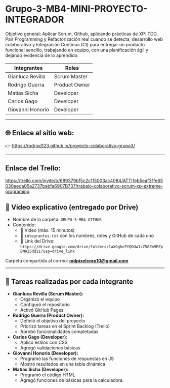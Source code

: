 # Grupo-3-MB4-MINI-PROYECTO-INTEGRADOR
Objetivo general: Aplicar Scrum, Github, aplicando prácticas de XP: TDD, Pair Programming y Refactorización real cuando se detecta, desarrollo web colaborativo y Integración Continua (CI) para entregar un producto funcional sencillo, trabajando en equipo, con una planificación ágil y dejando evidencia de lo aprendido.


| Integrantes       | Roles                                           |
|-------------------|-------------------------------------------------|
| Gianluca Revilla  | Scrum Master                                    |
| Rodrigo Guerra    | Product Owner                                   |
| Matias Sicha      | Developer                                       |  
| Carlos Gago       | Developer                                       |
| Giovanni Honorio  | Developer                                       |



---

## 🌐 Enlace al sitio web:
👉 https://rodrixd123.github.io/proyecto-colaborativo-grupo3/

---

## Enlace del Trello:
https://trello.com/invite/b/689379bf5c2c115003ac4084/ATTI1eb5eaf31fe65030eeda05a2737babfa6907B737/trabajo-colaborativo-scrum-xp-extreme-programing


## 🎥 Video explicativo (entregado por Drive)

- Nombre de la carpeta: `GRUPO-3-MB4-GITHUB`
- Contenido:
  - 🎥 Video (máx. 15 minutos)
  - 📄 `integrantes.txt` con los nombres, roles y GitHub de cada uno
  - 🔗 Link del Drive: `https://drive.google.com/drive/folders/1aXGgheFYQOUw1zZ58Zm9MZpBNAISRd21?usp=drive_link` 

Carpeta compartida al correo: **mdpixelcorp10@gmail.com**

---

## 🧩 Tareas realizadas por cada integrante

- **Gianluca Revilla (Scrum Master):**
  - Organizó el equipo  
  - Configuró el repositorio  
  - Activó GitHub Pages  
- **Rodrigo Guerra (Product Owner):**
  - Definió el objetivo del proyecto  
  - Priorizó tareas en el Sprint Backlog (Trello)  
  - Aprobó funcionalidades completadas  
- **Carlos Gago (Developer):**
  - Aplicó estilos con CSS  
  - Agregó validaciones básicas  
- **Giovanni Honorio (Developer):**
  - Programó las funciones de respuestas en JS  
  - Mostró resultados en una tabla dinámica   
- **Matías Sicha (Developer):**
  - Programó el código HTML  
  - Agregó funciones de básicas para la calculadora.
